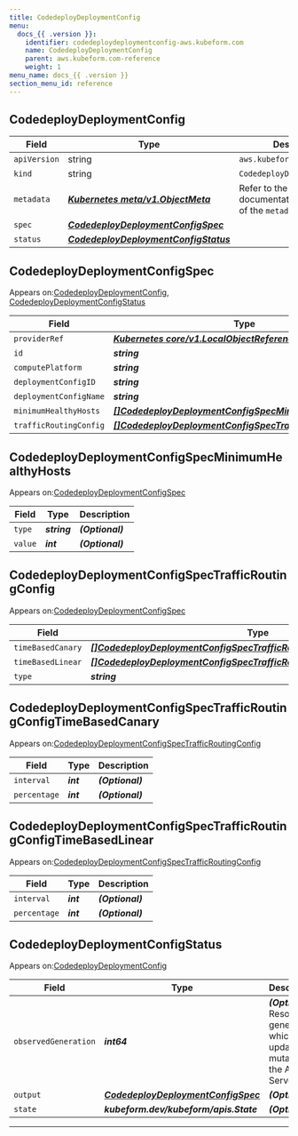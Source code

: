 ```yaml
---
title: CodedeployDeploymentConfig
menu:
  docs_{{ .version }}:
    identifier: codedeploydeploymentconfig-aws.kubeform.com
    name: CodedeployDeploymentConfig
    parent: aws.kubeform.com-reference
    weight: 1
menu_name: docs_{{ .version }}
section_menu_id: reference
---
```


## CodedeployDeploymentConfig
| Field | Type | Description |
| ------ | ----- | ----------- |
| `apiVersion` | string | `aws.kubeform.com/v1alpha1` |
|    `kind` | string | `CodedeployDeploymentConfig` |
| `metadata` | ***[Kubernetes meta/v1.ObjectMeta](https://kubernetes.io/docs/reference/generated/kubernetes-api/v1.13/#objectmeta-v1-meta)***|Refer to the Kubernetes API documentation for the fields of the `metadata` field.|
| `spec` | ***[CodedeployDeploymentConfigSpec](#CodedeployDeploymentConfigSpec)***||
| `status` | ***[CodedeployDeploymentConfigStatus](#CodedeployDeploymentConfigStatus)***||
## CodedeployDeploymentConfigSpec

Appears on:[CodedeployDeploymentConfig](#CodedeployDeploymentConfig), [CodedeployDeploymentConfigStatus](#CodedeployDeploymentConfigStatus)

| Field | Type | Description |
| ------ | ----- | ----------- |
| `providerRef` | ***[Kubernetes core/v1.LocalObjectReference](https://kubernetes.io/docs/reference/generated/kubernetes-api/v1.13/#localobjectreference-v1-core)***||
| `id` | ***string***||
| `computePlatform` | ***string***| ***(Optional)*** |
| `deploymentConfigID` | ***string***| ***(Optional)*** |
| `deploymentConfigName` | ***string***||
| `minimumHealthyHosts` | ***[[]CodedeployDeploymentConfigSpecMinimumHealthyHosts](#CodedeployDeploymentConfigSpecMinimumHealthyHosts)***| ***(Optional)*** |
| `trafficRoutingConfig` | ***[[]CodedeployDeploymentConfigSpecTrafficRoutingConfig](#CodedeployDeploymentConfigSpecTrafficRoutingConfig)***| ***(Optional)*** |
## CodedeployDeploymentConfigSpecMinimumHealthyHosts

Appears on:[CodedeployDeploymentConfigSpec](#CodedeployDeploymentConfigSpec)

| Field | Type | Description |
| ------ | ----- | ----------- |
| `type` | ***string***| ***(Optional)*** |
| `value` | ***int***| ***(Optional)*** |
## CodedeployDeploymentConfigSpecTrafficRoutingConfig

Appears on:[CodedeployDeploymentConfigSpec](#CodedeployDeploymentConfigSpec)

| Field | Type | Description |
| ------ | ----- | ----------- |
| `timeBasedCanary` | ***[[]CodedeployDeploymentConfigSpecTrafficRoutingConfigTimeBasedCanary](#CodedeployDeploymentConfigSpecTrafficRoutingConfigTimeBasedCanary)***| ***(Optional)*** |
| `timeBasedLinear` | ***[[]CodedeployDeploymentConfigSpecTrafficRoutingConfigTimeBasedLinear](#CodedeployDeploymentConfigSpecTrafficRoutingConfigTimeBasedLinear)***| ***(Optional)*** |
| `type` | ***string***| ***(Optional)*** |
## CodedeployDeploymentConfigSpecTrafficRoutingConfigTimeBasedCanary

Appears on:[CodedeployDeploymentConfigSpecTrafficRoutingConfig](#CodedeployDeploymentConfigSpecTrafficRoutingConfig)

| Field | Type | Description |
| ------ | ----- | ----------- |
| `interval` | ***int***| ***(Optional)*** |
| `percentage` | ***int***| ***(Optional)*** |
## CodedeployDeploymentConfigSpecTrafficRoutingConfigTimeBasedLinear

Appears on:[CodedeployDeploymentConfigSpecTrafficRoutingConfig](#CodedeployDeploymentConfigSpecTrafficRoutingConfig)

| Field | Type | Description |
| ------ | ----- | ----------- |
| `interval` | ***int***| ***(Optional)*** |
| `percentage` | ***int***| ***(Optional)*** |
## CodedeployDeploymentConfigStatus

Appears on:[CodedeployDeploymentConfig](#CodedeployDeploymentConfig)

| Field | Type | Description |
| ------ | ----- | ----------- |
| `observedGeneration` | ***int64***| ***(Optional)*** Resource generation, which is updated on mutation by the API Server.|
| `output` | ***[CodedeployDeploymentConfigSpec](#CodedeployDeploymentConfigSpec)***| ***(Optional)*** |
| `state` | ***kubeform.dev/kubeform/apis.State***| ***(Optional)*** |
---
